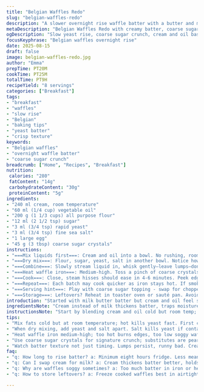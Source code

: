 ```yaml
---
title: "Belgian Waffles Redo"
slug: "belgian-waffles-redo"
description: "A slower overnight rise waffle batter with a butter and milk base switched for cream and oil. Sugar pearl swapped with coarse crystal for crunch. Yeast increased slightly. The batter left lumpy on purpose. Cooked on hot griddle until visible steam stops, golden with crisp edges. Keeps warm wrapped in towels. Great for brunch or quick sweet savory tweak."
metaDescription: "Belgian Waffles Redo with creamy batter, coarse sugar crunch, slow yeast rise, and crisp edges. Overnight chill, cooked till steam fades for rich texture and flavor."
ogDescription: "Slow yeast rise, coarse sugar crunch, cream and oil base. Cook waffles till steam stops, edges crisp. Keep warm wrapped. Rustic brunch ready."
focusKeyphrase: "Belgian waffles overnight rise"
date: 2025-08-15
draft: false
image: belgian-waffles-redo.jpg
author: "Emma"
prepTime: PT20M
cookTime: PT25M
totalTime: PT9H
recipeYield: "8 servings"
categories: ["Breakfast"]
tags:
- "breakfast"
- "waffles"
- "slow rise"
- "Belgian"
- "baking tips"
- "yeast batter"
- "crisp texture"
keywords:
- "Belgian waffles"
- "overnight waffle batter"
- "coarse sugar crunch"
breadcrumb: ["Home", "Recipes", "Breakfast"]
nutrition: 
 calories: "280"
 fatContent: "14g"
 carbohydrateContent: "30g"
 proteinContent: "5g"
ingredients:
- "240 ml cream, room temperature"
- "60 ml (1/4 cup) vegetable oil"
- "200 g (1 1/3 cups) all purpose flour"
- "12 ml (2 1/2 tsp) sugar"
- "3 ml (3/4 tsp) rapid yeast"
- "3 ml (3/4 tsp) fine sea salt"
- "1 large egg"
- "45 g (3 tbsp) coarse sugar crystals"
instructions:
- "===Mix liquids first===: Cream and oil into a bowl. No rushing, room temp keeps fats happy in dough."
- "===Dry mix===: Flour, sugar, yeast, salt in another bowl. Notice how you smell the yeast? Not like sour yet good. Toss egg in, whisk. Clumps will linger."
- "===Combine===: Slowly stream liquid in, whisk gently—leave lumps—don’t sweat it. Overmixing kills texture. Cover, fridge 8-14 hours is gold; longer is no issue but no less than 8."
- "===Heat waffle iron===: Medium-high. Toss a pinch of coarse crystals in each cavity; they caramelize. Ladle roughly 75 ml batter in. Don’t overfill or it ends up soggy."
- "===Cook===: Close, steam hisses should ease in 4-6 minutes. Peek edges—deep amber, crisp not burnt. Remove carefully with tongs. Keep warm tented in a tea towel on a rack."
- "===Repeat===: Each batch may cook quicker as iron stays hot. If smoke, lower heat slightly. Extra batter? Freeze spoonfuls on parchment."
- "===Serving hint===: Play with coarse sugar topping - swap for chopped crystallized ginger or cinnamon-sugar blend for a twist."
- "===Storage===: Leftovers? Reheat in toaster oven or sauté pan. Avoid microwave; they turn limp fast."
introduction: "Started with milk butter batter but cream and oil feel silkier, yield more tender crumb. Lumps in batter—not a flaw but texture’s secret. Pear sugar replaced by crunchy crystal sugar, gives better resistance to melting and caramelizes with nice crack. Yeast bumped slightly for steadier rise over night. Best cooked when steam stops, not just time. Learned over years that timing traps moisture inside or dries too fast. No skipping cool overnight bulk ferment—it’s where flavor hides. Best waffle irons make little noise changes; that whistle means ready or stuck. I hate soggy edges so proper filling and heat control matter. Those waffles? Rich, with pearl sugar crunches—break fast or brunch crowd smiles hard."
ingredientsNote: "Cream instead of milk thickens batter, traps moisture better, boosts richness without extra butter. Vegetable oil replaces butter; melts evenly plus easier to mix cold liquids. Flour slightly reduced—keeps batter delicate. Sugar increased a smidge to feed yeast; crystals swapped for less refined sugar to avoid quick melting and helps caramelization on iron. Yeast quantity bumped up for reliable rise without sour tang. Salt pins down sweet and regulates yeast. Egg is binder and protein boost. Using coarse sugar makes the signature crunch; substitute with chopped pearl sugar or crushed nib sugar if unavailable. Common mistakes include over mixing which flattens the texture and timing the rise improperly leading to either too dense or overly fermented batter. Refrigerate minimum 8 hours but avoid over 18 hours to keep yeast alive but not too sour. Batter should appear thick with lumps; runny means too much liquid. Always use room temperature cream for smooth blend and avoid shocking yeast."
instructionsNote: "Start by blending cream and oil cold but room temp; hot fat kills yeast action. Mixing dry ingredients separately lets you evenly distribute yeast and salt which prevents yeast kill off by salt contact. Add egg into dry mix for smoother egg integration before liquids. Slowly whisk liquid in; lumps indicated underdeveloped gluten which is good here for texture. Cover tightly—plastic wrap or lid to avoid fridge odors. Timing is loose but aim for 8-14 hours; less means underdeveloped flavor, longer means risk of sour rise. Temperature matters; fridge at 4°C is standard. Preheat waffle iron thoroughly; inconsistent heat means uneven browning. Sprinkle sugar crystals with caution —warehouse crystals break in pieces for toothsome bites and caramelize producing sizzling sound when hot. Pour batter carefully to avoid overflow but enough for proper thickness. Steam stopping is best doneness clue; you’ll see waning moisture at edges and surface stops bubbling. Remove waffles gently; keeping warm wrapped in towels prevents drying but avoids steaming which ruins crispness. Leftover batter freezes well; store in airtight containers without rising and thaw in fridge overnight. Reheat waffles on skillet or oven to regain crunch. Avoid microwave except emergencies."
tips:
- "Mix fats cold but at room temperature; hot kills yeast fast. First cream then oil—stirs better than butter swaps. Liquid fat mix keeps batter silky not greasy. Using cold but not fridge temps helps yeast wake nice. Watch lumps—don’t smooth out; gluten wants to chill rough. Over mixing kills texture here. Cover batter tight or fridge smells go in. Eight to fourteen hours in fridge best; less no flavor, longer risk sour."
- "When dry mixing, add yeast and salt apart. Salt kills yeast if contact direct. Egg joins dry first. Then liquids stream slowly—don’t whisk hard. Underdeveloped gluten sticks around as lumps, texture’s secret. No rushing here or batter flattens. Fridge at 4°C best, not warmer. Timing loose, 8 minimum. Watch batter thickness; runny means liquid overload or cold fats not melted. If too thick, add tiny splash cream, not milk."
- "Heat waffle iron medium-high; too hot burns edges, too low soggy waffles. Sprinkle coarse sugar crystals each cavity before batter; they caramelize with that sizzling crackle sound—sign of heat right. Ladle about 75 ml batter; overfill soggy, underfill thin waffles. Watch steam; when stops hissing and edges go deep amber, pull. This is doneness clue. Peek edges crisp but not black. Keep waffles warm tented in tea towel to dry but not steam up. Avoid plastic wrap on waffles."
- "Use coarse sugar crystals for signature crunch; substitutes are pearl sugar chopped or crushed nib sugar if crystals unavailable. Pearls dissolve fast, coarse hold longer and crackle. If no crystals, try cinnamon-sugar blend sprinkled on top after cooking for alternative crunch. Freeze leftover batter in spoonfuls on parchment; no rising needed in freezer. Thaw in fridge overnight before cooking. Reheat waffles in toaster oven or skillet for crispness back. Microwave makes limp soggy mess."
- "Watch batter texture not just timing. Lumps persist, runny bad. Cream over milk thickens batter, holds moisture longer. Oil replaces butter, melts evenly and prevents cold lumps. Flour slightly less—makes batter delicate, less gluten snap which helps keep waffles tender inside. Yeast bumped for steady rise, but don’t over ferment or sour. Cover batter tight; fridge odors reach in. Longer than 18 hours fridge risks sour and flat batter. Timing matters more than temperature guesses."
faq:
- "q: How long to rise batter? a: Minimum eight hours fridge. Less means weak yeast, flavor dull. Fourteen hours good window. Over eighteen risks sour taste. Fridge temp steady at 4°C. Room temp rise kills texture and can rush yeast."
- "q: Can I swap cream for milk? a: Cream thickens batter better, holds moisture. Milk thins, may cause runny batter lumpy issue. Oil not butter better cold fats for yeast. If milk only, reduce liquid slightly or expect thinner batter and less tender crumb."
- "q: Why are waffles soggy sometimes? a: Too much batter in iron or heat too low. Steam needs to stop hissing before removing. Overmixing kills crumb structure making dense batter that holds moisture. Sugar crystals help dry surface with caramelization. Avoid wrapping waffles hot in plastic, towel tent only."
- "q: How to store leftovers? a: Freeze cooked waffles best in airtight bag. Reheat in toaster oven or skillet to revive crunch. Batter freezes spooned, no rise after thaw just cook. Fridge leftovers dry waffles fast. Avoid microwave unless emergency; makes them limp and rubbery."

---
```

